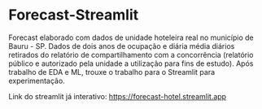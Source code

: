 # Forecast-Streamlit
Forecast elaborado com dados de unidade hoteleira real no município de Bauru - SP. Dados de dois anos de ocupação e diária média diários retirados do relatório de compartilhamento com a concorrência (relatório público e autorizado pela unidade a utilização para fins de estudo). Após trabalho de EDA e ML, trouxe o trabalho para o Streamlit para experimentação.

Link do streamlit já interativo: https://forecast-hotel.streamlit.app
